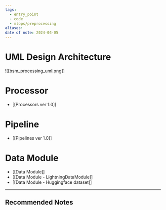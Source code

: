 ```yaml
---
tags:
  - entry_point
  - code
  - mlops/preprocessing
aliases: 
date of note: 2024-04-05
---
```


# UML Design Architecture

![[bsm_processing_uml.png]]

# Processor

- [[Processors ver 1.0]]

# Pipeline

- [[Pipelines ver 1.0]]

# Data Module

- [[Data Module]]
- [[Data Module - LightningDataModule]]
- [[Data Module - Huggingface dataset]]



-----------
##  Recommended Notes